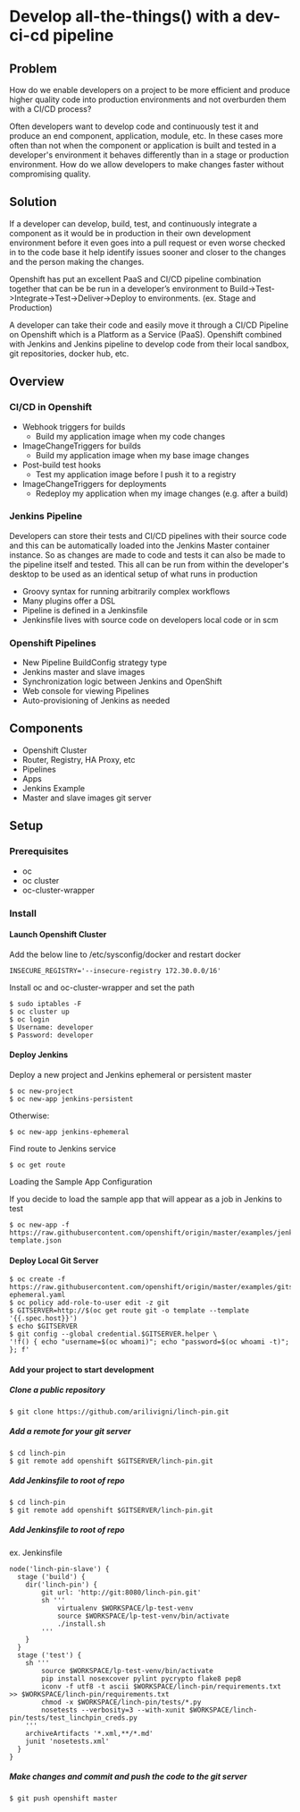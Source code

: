# Develop all-the-things() with a dev-ci-cd pipeline

## Problem

How do we enable developers on a project to be more efficient and produce higher quality code into production environments and not overburden them with a CI/CD process?

Often developers want to develop code and continuously test it and produce an end component, application, module, etc.  In these cases more often than not when the component or application is built and tested in a developer's environment it behaves differently than in a stage or production environment.  How do we allow developers to make changes faster without compromising quality.

## Solution

If a developer can develop, build, test, and continuously integrate a component as it would be in production in their own development environment before it even goes into a pull request or even worse checked in to the code base it help identify issues sooner and closer to the changes and the person making the changes.

Openshift has put an excellent PaaS and CI/CD pipeline combination together that can be be run in a developer’s environment to Build->Test->Integrate->Test->Deliver->Deploy to environments. (ex. Stage and Production)

A developer can take their code and easily move it through a CI/CD Pipeline on Openshift which is a Platform as a Service (PaaS). Openshift combined with Jenkins and Jenkins pipeline to develop code from their local sandbox, git repositories, docker hub, etc.

## Overview

### CI/CD in Openshift

* Webhook triggers for builds
  * Build my application image when my code changes
* ImageChangeTriggers for builds
  * Build my application image when my base image changes
* Post-build test hooks
  * Test my application image before I push it to a registry
* ImageChangeTriggers for deployments
  * Redeploy my application when my image changes (e.g. after a build)

### Jenkins Pipeline

Developers can store their tests and CI/CD pipelines with their source code and this can be automatically loaded into the Jenkins Master container instance.  So as changes are made to code and tests it can also be made to the pipeline itself and tested.  This all can be run from within the developer's desktop to be used as an identical setup of what runs in production

* Groovy syntax for running arbitrarily complex workflows
* Many plugins offer a DSL
* Pipeline is defined in a Jenkinsfile
* Jenkinsfile lives with source code on developers local code or in scm

### Openshift Pipelines

* New Pipeline BuildConfig strategy type
* Jenkins master and slave images
* Synchronization logic between Jenkins and OpenShift
* Web console for viewing Pipelines
* Auto-provisioning of Jenkins as needed

## Components

* Openshift Cluster
* Router, Registry, HA Proxy,  etc
* Pipelines
* Apps
* Jenkins Example
* Master and slave images
git server

## Setup

### Prerequisites

* oc
* oc cluster
* oc-cluster-wrapper

### Install

#### Launch Openshift Cluster

Add the below line to /etc/sysconfig/docker and restart docker
````
INSECURE_REGISTRY='--insecure-registry 172.30.0.0/16'
````
Install oc and oc-cluster-wrapper and set the path

````
$ sudo iptables -F
$ oc cluster up 
$ oc login
$ Username: developer
$ Password: developer
````

#### Deploy Jenkins

Deploy a new project and Jenkins ephemeral or persistent master

````
$ oc new-project 
$ oc new-app jenkins-persistent
````

Otherwise:

````
$ oc new-app jenkins-ephemeral
````

Find route to Jenkins service

````
$ oc get route
````

Loading the Sample App Configuration

If you decide to load the sample app that will appear as a job in Jenkins to test

````
$ oc new-app -f https://raw.githubusercontent.com/openshift/origin/master/examples/jenkins/application-template.json
````

#### Deploy Local Git Server

````
$ oc create -f https://raw.githubusercontent.com/openshift/origin/master/examples/gitserver/gitserver-ephemeral.yaml
$ oc policy add-role-to-user edit -z git
$ GITSERVER=http://$(oc get route git -o template --template '{{.spec.host}}')
$ echo $GITSERVER
$ git config --global credential.$GITSERVER.helper \
'!f() { echo "username=$(oc whoami)"; echo "password=$(oc whoami -t)"; }; f'
````

#### Add your project to start development

##### Clone a public repository

````
$ git clone https://github.com/arilivigni/linch-pin.git
````

##### Add a remote for your git server


````
$ cd linch-pin
$ git remote add openshift $GITSERVER/linch-pin.git
````

##### Add Jenkinsfile to root of repo

````
$ cd linch-pin
$ git remote add openshift $GITSERVER/linch-pin.git
````

##### Add Jenkinsfile to root of repo

ex. Jenkinsfile

````
node('linch-pin-slave') {
  stage ('build') {
    dir('linch-pin') {
        git url: 'http://git:8080/linch-pin.git'
        sh '''
            virtualenv $WORKSPACE/lp-test-venv
            source $WORKSPACE/lp-test-venv/bin/activate
            ./install.sh
        '''
    }
  }
  stage ('test') {
    sh '''
        source $WORKSPACE/lp-test-venv/bin/activate
        pip install nosexcover pylint pycrypto flake8 pep8
        iconv -f utf8 -t ascii $WORKSPACE/linch-pin/requirements.txt >> $WORKSPACE/linch-pin/requirements.txt
        chmod -x $WORKSPACE/linch-pin/tests/*.py
        nosetests --verbosity=3 --with-xunit $WORKSPACE/linch-pin/tests/test_linchpin_creds.py
    '''
    archiveArtifacts '*.xml,**/*.md'
    junit 'nosetests.xml'
  }
}
````

##### Make changes and commit and push the code to the git server

````
$ git push openshift master
````